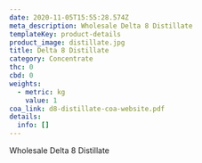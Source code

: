```yaml
---
date: 2020-11-05T15:55:28.574Z
meta_description: Wholesale Delta 8 Distillate
templateKey: product-details
product_image: distillate.jpg
title: Delta 8 Distillate
category: Concentrate
thc: 0
cbd: 0
weights:
  - metric: kg
    value: 1
coa_link: d8-distillate-coa-website.pdf
details:
  info: []
---
```

Wholesale Delta 8 Distillate
